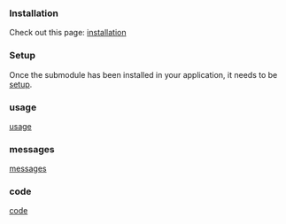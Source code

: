 
<!--@include: build/content/intro.md-->

### Installation

Check out this page: [installation](build/content/installation.md)

### Setup

Once the submodule has been installed in your application, it needs to be [setup](build/content/setup.md).

### usage

[usage](build/content/usage.md)

### messages

[messages](build/content/messages.md)

### code

[code](build/content/code.md)

